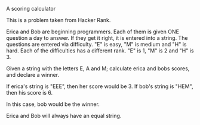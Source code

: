A scoring calculator

This is a problem taken from Hacker Rank. 

Erica and Bob are beginning programmers. Each of them is given ONE question a day to answer. If they get it right, it is entered into a string. The questions are entered via difficulty. "E" is easy, "M" is medium and "H" is hard. Each of the difficulties has a different rank. "E" is 1, "M" is 2 and "H" is 3. 

Given a string with the letters E, A and M; calculate erica and bobs scores, and declare a winner. 

If erica's string is "EEE", then her score would be 3.
If bob's string is "HEM", then his score is 6. 

In this case, bob would be the winner. 

Erica and Bob will always have an equal string.
